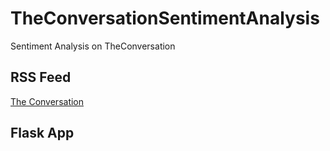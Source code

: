 # TheConversationSentimentAnalysis
Sentiment Analysis on TheConversation

## RSS Feed

[The Conversation](https://theconversation.com/us/feeds)


## Flask App